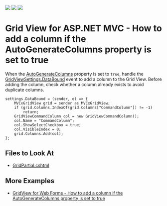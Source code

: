 <!-- default badges list -->
![](https://img.shields.io/endpoint?url=https://codecentral.devexpress.com/api/v1/VersionRange/128549718/14.1.3%2B)
[![](https://img.shields.io/badge/Open_in_DevExpress_Support_Center-FF7200?style=flat-square&logo=DevExpress&logoColor=white)](https://supportcenter.devexpress.com/ticket/details/E20054)
[![](https://img.shields.io/badge/📖_How_to_use_DevExpress_Examples-e9f6fc?style=flat-square)](https://docs.devexpress.com/GeneralInformation/403183)
<!-- default badges end -->
# Grid View for ASP.NET MVC - How to add a column if the AutoGenerateColumns property is set to true

When the [AutoGenerateColumns](https://docs.devexpress.com/AspNet/DevExpress.Web.ASPxGridView.AutoGenerateColumns) property is set to `true`, handle the [GridViewSettings.DataBound](http://docs.devexpress.devx/AspNetMvc/DevExpress.Web.Mvc.GridSettingsBase.DataBound) event to add a column to the Grid View. Before adding the column, check whether a column already exists to avoid duplicate columns.

```cshtml
settings.DataBound = (sender, e) => {
    MVCxGridView grid = sender as MVCxGridView;
    if (grid.Columns.IndexOf(grid.Columns["CommandColumn"]) != -1)
        return;
    GridViewCommandColumn col = new GridViewCommandColumn();
    col.Name = "CommandColumn";
    col.ShowSelectCheckbox = true;
    col.VisibleIndex = 0;
    grid.Columns.Add(col);
};
```

## Files to Look At

- [GridPartial.cshtml](./CS/AddColumnAtRunTime/Views/Shared/GridPartial.cshtml)

## More Examples

- [GridView for Web Forms - How to add a column if the AutoGenerateColumns property is set to true](https://github.com/DevExpress-Examples/aspxgridview-how-to-add-a-column-if-the-autogeneratecolumns-property-is-set-to-true-e3587)
